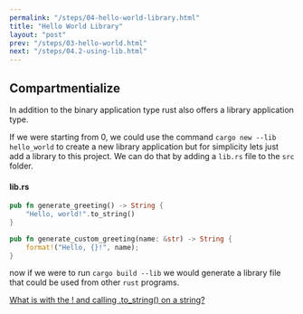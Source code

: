 ```yaml
---
permalink: "/steps/04-hello-world-library.html"
title: "Hello World Library"
layout: "post"
prev: "/steps/03-hello-world.html"
next: "/steps/04.2-using-lib.html"
---
```

## Compartmentialize

<div class="explain">

In addition to the binary application type rust also offers a library application type. 

If we were starting from 0, we could use the command `cargo new --lib hello_world` to create a new library application but for simplicity lets just add a library to this project. We can do that by adding a `lib.rs` file to the `src` folder.
</div>

#### lib.rs
```rust
pub fn generate_greeting() -> String {
    "Hello, world!".to_string()
}

pub fn generate_custom_greeting(name: &str) -> String {
    format!("Hello, {}!", name);
}
```
<div class="explain">

now if we were to run `cargo build --lib` we would generate a library file that could be used from other `rust` programs. 

[What is with the ! and calling .to_string() on a string?](/steps/04.1-strings.html)
</div>